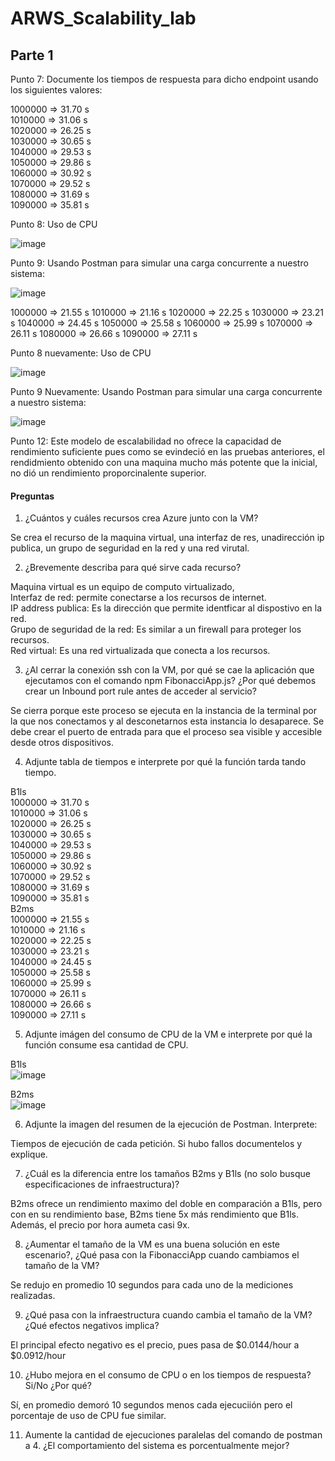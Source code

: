 # ARWS_Scalability_lab

## Parte 1

Punto 7: Documente los tiempos de respuesta para dicho endpoint usando los siguientes valores:

1000000 => 31.70 s <br>
1010000 => 31.06 s <br>
1020000 => 26.25 s <br>
1030000 => 30.65 s <br>
1040000 => 29.53 s <br>
1050000 => 29.86 s <br>
1060000 => 30.92 s <br>
1070000 => 29.52 s <br>
1080000 => 31.69 s <br>
1090000 => 35.81 s <br>

Punto 8: Uso de CPU

![image](https://user-images.githubusercontent.com/60078276/144887220-b5be21b0-c32c-499e-9857-f6077872917b.png)

Punto 9: Usando Postman para simular una carga concurrente a nuestro sistema:

![image](https://user-images.githubusercontent.com/60078276/144908321-0a7a38bd-06ec-48b9-aee2-bb0b4fcd3af9.png)

1000000 => 21.55 s
1010000 => 21.16 s
1020000 => 22.25 s
1030000 => 23.21 s 
1040000 => 24.45 s
1050000 => 25.58 s
1060000 => 25.99 s
1070000 => 26.11 s
1080000 => 26.66 s
1090000 => 27.11 s

Punto 8 nuevamente: Uso de CPU

![image](https://user-images.githubusercontent.com/60078276/144909961-636baa43-80c6-4b91-979c-8111bd74f680.png)

Punto 9 Nuevamente: Usando Postman para simular una carga concurrente a nuestro sistema:

![image](https://user-images.githubusercontent.com/60078276/144911322-2a6c7091-c286-4547-972b-8ddf8c3ddc14.png)

Punto 12: Este modelo de escalabilidad no ofrece la capacidad de rendimiento suficiente pues como se evindeció en las pruebas anteriores, el rendidmiento obtenido con una maquina mucho más potente que la inicial, no dió un rendimiento proporcinalente superior.

#### Preguntas

1. ¿Cuántos y cuáles recursos crea Azure junto con la VM?

Se crea el recurso de la maquina virtual, una interfaz de res, unadirección ip publica, un grupo de seguridad en la red y una red virutal.

2. ¿Brevemente describa para qué sirve cada recurso?

Maquina virtual es un equipo de computo virtualizado, <br>
Interfaz de red: permite conectarse a los recursos de internet.<br>
IP address publica: Es la dirección que permite identficar al dispostivo en la red. <br>
Grupo de seguridad de la red: Es similar a un firewall para proteger los recursos. <br>
Red virtual: Es una red virtualizada que conecta a los recursos. <br>

3. ¿Al cerrar la conexión ssh con la VM, por qué se cae la aplicación que ejecutamos con el comando npm FibonacciApp.js? ¿Por qué debemos crear un Inbound port rule antes de acceder al servicio?

Se cierra porque este proceso se ejecuta en la instancia de la terminal por la que nos conectamos y al desconetarnos esta instancia lo desaparece. Se debe crear el puerto de entrada para que el proceso sea visible y accesible desde otros dispositivos.

4. Adjunte tabla de tiempos e interprete por qué la función tarda tando tiempo.

B1ls <br>
1000000 => 31.70 s <br>
1010000 => 31.06 s <br>
1020000 => 26.25 s <br>
1030000 => 30.65 s <br>
1040000 => 29.53 s <br>
1050000 => 29.86 s <br>
1060000 => 30.92 s <br>
1070000 => 29.52 s <br>
1080000 => 31.69 s <br>
1090000 => 35.81 s <br>
B2ms <br>
1000000 => 21.55 s <br>
1010000 => 21.16 s <br>
1020000 => 22.25 s <br>
1030000 => 23.21 s <br>
1040000 => 24.45 s <br>
1050000 => 25.58 s <br>
1060000 => 25.99 s <br>
1070000 => 26.11 s <br>
1080000 => 26.66 s <br>
1090000 => 27.11 s <br>

5. Adjunte imágen del consumo de CPU de la VM e interprete por qué la función consume esa cantidad de CPU.

B1ls <br>
![image](https://user-images.githubusercontent.com/60078276/144887220-b5be21b0-c32c-499e-9857-f6077872917b.png)

B2ms <br>
![image](https://user-images.githubusercontent.com/60078276/144911322-2a6c7091-c286-4547-972b-8ddf8c3ddc14.png)

6. Adjunte la imagen del resumen de la ejecución de Postman. Interprete:

Tiempos de ejecución de cada petición.
Si hubo fallos documentelos y explique.

7. ¿Cuál es la diferencia entre los tamaños B2ms y B1ls (no solo busque especificaciones de infraestructura)?

B2ms ofrece un rendimiento maximo del doble en comparación a B1ls, pero con en su rendimiento base, B2ms tiene 5x más rendimiento que B1ls. Además, el precio por hora aumeta casi 9x.

8. ¿Aumentar el tamaño de la VM es una buena solución en este escenario?, ¿Qué pasa con la FibonacciApp cuando cambiamos el tamaño de la VM?

Se redujo en promedio 10 segundos para cada uno de la mediciones realizadas.

9. ¿Qué pasa con la infraestructura cuando cambia el tamaño de la VM? ¿Qué efectos negativos implica?

El principal efecto negativo es el precio, pues pasa de $0.0144/hour a $0.0912/hour

10. ¿Hubo mejora en el consumo de CPU o en los tiempos de respuesta? Si/No ¿Por qué?

Sí, en promedio demoró 10 segundos menos cada ejecuciión pero el porcentaje de uso de CPU fue similar.

11. Aumente la cantidad de ejecuciones paralelas del comando de postman a 4. ¿El comportamiento del sistema es porcentualmente mejor?



